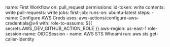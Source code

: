name: First Workflow
on: pull_request
permissions:
  id-token: write
  contents: write
  pull-requests: write
jobs:
  first-job:
    runs-on: ubuntu-latest
    steps:
      - name: Configure AWS Creds
        uses: aws-actions/configure-aws-credentials@v4
        with:
          role-to-assume: ${{ secrets.AWS_DEV_GITHUB_ACTION_ROLE }}
          aws-region: us-east-1
          role-session-name: OIDCSession
      - name: AWS STS Whoami
        run: aws sts get-caller-identity
